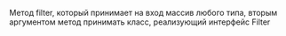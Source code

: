 Метод filter, который принимает на вход массив любого типа, вторым аргументом метод принимать класс, реализующий интерфейс Filter
